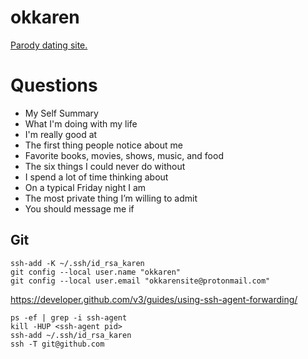 # okkaren

[Parody dating site.](https://okkaren.github.io/okkaren/)

# Questions

- My Self Summary
- What I'm doing with my life
- I'm really good at
- The first thing people notice about me
- Favorite books, movies, shows, music, and food
- The six things I could never do without
- I spend a lot of time thinking about
- On a typical Friday night I am
- The most private thing I’m willing to admit
- You should message me if

## Git

```
ssh-add -K ~/.ssh/id_rsa_karen
git config --local user.name "okkaren"
git config --local user.email "okkarensite@protonmail.com"
```

https://developer.github.com/v3/guides/using-ssh-agent-forwarding/

```
ps -ef | grep -i ssh-agent
kill -HUP <ssh-agent pid>
ssh-add ~/.ssh/id_rsa_karen
ssh -T git@github.com
```
